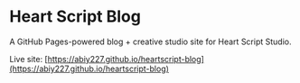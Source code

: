 # Heart Script Blog

A GitHub Pages-powered blog + creative studio site for Heart Script Studio.

Live site: [https://abiy227.github.io/heartscript-blog](https://abiy227.github.io/heartscript-blog)
